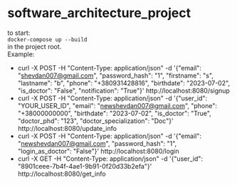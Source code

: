 # software_architecture_project

to start:  
`docker-compose up --build`  
in the project root.  
Example:  
 - curl -X POST -H "Content-Type: application/json" -d '{"email": "shevdan007@gmail.com", "password_hash": "1", "firstname": "s", "lastname": "b", "phone": "+380931428816", "birthdate": "2023-07-02", "is_doctor": "False", "notification": "True"}' http://localhost:8080/signup
 - curl -X POST -H "Content-Type: application/json" -d '{"user_id": "YOUR_USER_ID", "email": "newshevdan007@gmail.com", "phone": "+38000000000", "birthdate": "2023-07-02", "is_doctor": "True", "doctor_phd": "123", "doctor_specialization": "Doc"}' http://localhost:8080/update_info
 - curl -X POST -H "Content-Type: application/json" -d '{"email": "newshevdan007@gmail.com", "password_hash": "1", "login_as_doctor": "False"}' http://localhost:8080/login
 - curl -X GET -H "Content-Type: application/json" -d '{"user_id": "8901ceee-7b4f-4ae1-9b91-0f20d33b2efa"}' http://localhost:8080/get_info
